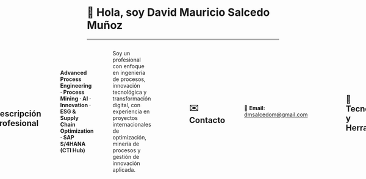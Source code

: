 # 👋 Hola, soy David Mauricio Salcedo Muñoz  

---

<div style="display:flex; justify-content:center; align-items:center; gap:50px;"> <a href="https://orcid.org/0009-0004-8289-2432" target="_blank" style="text-decoration:none;"> <img src="https://cdn.simpleicons.org/orcid/A6CE39" alt="ORCID" width="40" height="40" style="border:0;"> </a> <a href="https://zenodo.org/communities/sti-hub-ai-processmining-supplychain-esg/" target="_blank" style="text-decoration:none;"> <img src="https://cdn.simpleicons.org/zenodo/1682D4" alt="Zenodo" width="40" height="40" style="border:0;"> </a> <a href="https://www.credly.com/users/dmsalcedom" target="_blank" style="text-decoration:none;"> <img src="https://cdn.simpleicons.org/credly/FF6B00" alt="Credly" width="42" height="42" style="border:0;"> </a> <a href="https://www.coursera.org/user/897e9a6b058fed73e715753d465de838" target="_blank" style="text-decoration:none;"> <img src="https://cdn.simpleicons.org/coursera/0056D2" alt="Coursera" width="40" height="40" style="border:0;"> </a> <a href="https://www.linkedin.com/in/dm-slcm06/" target="_blank" style="text-decoration:none;"> <img src="https://cdn-icons-png.flaticon.com/512/174/174857.png" alt="LinkedIn" width="40" height="40" style="border:0;"> </a> <a href="https://github.com/dmsalcedom" target="_blank" style="text-decoration:none;"> <img src="https://cdn.simpleicons.org/github/181717" alt="GitHub" width="40" height="40" style="border:0;"> </a>
  







 

---

## 🧾 Descripción Profesional  
**Advanced Process Engineering · Process Mining · AI · Innovation · ESG & Supply Chain Optimization · SAP S/4HANA (CTI Hub)**  

Soy un profesional con enfoque en ingeniería de procesos, innovación tecnológica y transformación digital, con experiencia en proyectos internacionales de optimización, minería de procesos y gestión de innovación aplicada.

---

## ✉️ Contacto  
📩 **Email:** dmsalcedom@gmail.com  

---

## 🚀 Tecnologías y Herramientas  

<p align="center">
  <img src="https://img.shields.io/badge/Python-3776AB?logo=python&logoColor=white" />
  <img src="https://img.shields.io/badge/MATLAB-orange?logo=mathworks&logoColor=white" />
  <img src="https://img.shields.io/badge/Celonis-2E74B5?logo=celonis&logoColor=white" />
  <img src="https://img.shields.io/badge/TensorFlow-FF6F00?logo=tensorflow&logoColor=white" />
  <img src="https://img.shields.io/badge/Docker-2496ED?logo=docker&logoColor=white" />
  <img src="https://img.shields.io/badge/Kubernetes-326CE5?logo=kubernetes&logoColor=white" />
  <img src="https://img.shields.io/badge/SAP-0FAAFF?logo=sap&logoColor=white" />
  <img src="https://img.shields.io/badge/Power%20BI-F2C811?logo=powerbi&logoColor=black" />
</p>

---

## 📚 Proyectos y Publicaciones (DOIs)
- [Manual SAP S/4HANA – Buenas Prácticas](https://doi.org/10.5281/zenodo.1234567)  
- [Process Mining en Supply Chain](https://doi.org/10.48550/arXiv.2401.00001)  
- [Optimización de Inventario en la Industria](https://doi.org/10.5281/zenodo.9876643)  
- [CTI Hub – Comunidad en Zenodo](https://zenodo.org/communities/sti-hub-ai-processmining-supplychain-esg/)  

---


